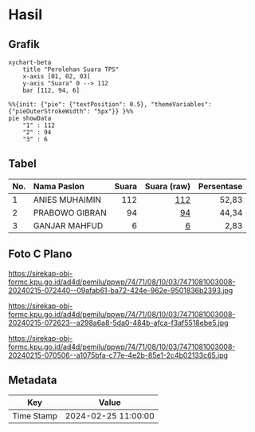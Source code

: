 # Hasil

## Grafik

```mermaid
xychart-beta
    title "Perolehan Suara TPS"
    x-axis [01, 02, 03]
    y-axis "Suara" 0 --> 112
    bar [112, 94, 6]
```

```mermaid
%%{init: {"pie": {"textPosition": 0.5}, "themeVariables": {"pieOuterStrokeWidth": "5px"}} }%%
pie showData
    "1" : 112
    "2" : 94
    "3" : 6
```

## Tabel

| No. | Nama Paslon    | Suara | Suara (raw) | Persentase |
|:--- |:-------------- | -----:| -----------:| ----------:|
| 1   | ANIES MUHAIMIN | 112   | [112][p-1]  | 52,83      |
| 2   | PRABOWO GIBRAN | 94    | [94][p-2]   | 44,34      |
| 3   | GANJAR MAHFUD  | 6     | [6][p-3]    | 2,83       |


[p-1]: https://github.com/gigit-pemilu/pemilu-2024-74-sulawesi-tenggara/blob/main/pilpres/hitung-suara/sub/74-sulawesi-tenggara/sub/71-kota-kendari/sub/08-kadia/sub/1003-pondambea/sub/008-tps/sub/paslon-1.txt
[p-2]: https://github.com/gigit-pemilu/pemilu-2024-74-sulawesi-tenggara/blob/main/pilpres/hitung-suara/sub/74-sulawesi-tenggara/sub/71-kota-kendari/sub/08-kadia/sub/1003-pondambea/sub/008-tps/sub/paslon-2.txt
[p-3]: https://github.com/gigit-pemilu/pemilu-2024-74-sulawesi-tenggara/blob/main/pilpres/hitung-suara/sub/74-sulawesi-tenggara/sub/71-kota-kendari/sub/08-kadia/sub/1003-pondambea/sub/008-tps/sub/paslon-3.txt

## Foto C Plano

https://sirekap-obj-formc.kpu.go.id/ad4d/pemilu/ppwp/74/71/08/10/03/7471081003008-20240215-072440--09afab61-ba72-424e-962e-9501836b2393.jpg

https://sirekap-obj-formc.kpu.go.id/ad4d/pemilu/ppwp/74/71/08/10/03/7471081003008-20240215-072623--a298a6a8-5da0-484b-afca-f3af5518ebe5.jpg

https://sirekap-obj-formc.kpu.go.id/ad4d/pemilu/ppwp/74/71/08/10/03/7471081003008-20240215-070506--a1075bfa-c77e-4e2b-85e1-2c4b02133c65.jpg


## Metadata

| Key        | Value               |
| ---------- | ------------------- |
| Time Stamp | 2024-02-25 11:00:00 |



